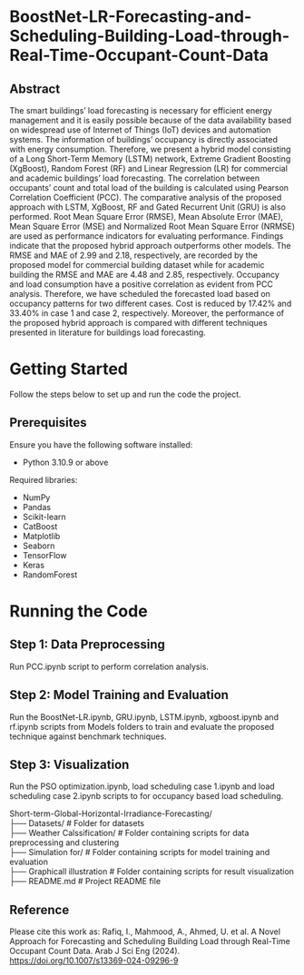# **BoostNet-LR-Forecasting-and-Scheduling-Building-Load-through-Real-Time-Occupant-Count-Data**
## Abstract
The smart buildings’ load forecasting is necessary for efficient energy management and it is easily possible because of the data availability based on widespread use of Internet of Things (IoT) devices and automation systems. The information of buildings’ occupancy is directly associated with energy consumption. Therefore, we present a hybrid model consisting of a Long Short-Term Memory (LSTM) network, Extreme Gradient Boosting (XgBoost), Random Forest (RF) and Linear Regression (LR) for commercial and academic buildings’ load forecasting. The correlation between occupants’ count and total load of the building is calculated using Pearson Correlation Coefficient (PCC). The comparative analysis of the proposed approach with LSTM, XgBoost, RF and Gated Recurrent Unit (GRU) is also performed. Root Mean Square Error (RMSE), Mean Absolute Error (MAE), Mean Square Error (MSE) and Normalized Root Mean Square Error (NRMSE) are used as performance indicators for evaluating performance. Findings indicate that the proposed hybrid approach outperforms other models. The RMSE and MAE of 2.99 and 2.18, respectively, are recorded by the proposed model for commercial building dataset while for academic building the RMSE and MAE are 4.48 and 2.85, respectively. Occupancy and load consumption have a positive correlation as evident from PCC analysis. Therefore, we have scheduled the forecasted load based on occupancy patterns for two different cases. Cost is reduced by 17.42% and 33.40% in case 1 and case 2, respectively. Moreover, the performance of the proposed hybrid approach is compared with different techniques presented in literature for buildings load forecasting.

# Getting Started
Follow the steps below to set up and run the code the project.

## Prerequisites
Ensure you have the following software installed:<br>
- Python 3.10.9 or above<br>

Required libraries: <br>
 -  NumPy<br>
 -  Pandas<br>
 -  Scikit-learn<br>
 -  CatBoost<br>
 -  Matplotlib<br>
 -  Seaborn<br>
 -  TensorFlow<br>
 -  Keras<br>
 -  RandomForest<br>

# Running the Code
## Step 1: Data Preprocessing
Run PCC.ipynb script to perform correlation analysis.<br>

## Step 2: Model Training and Evaluation

Run the BoostNet-LR.ipynb, GRU.ipynb, LSTM.ipynb, xgboost.ipynb and rf.ipynb scripts from Models folders to train and evaluate the proposed technique against benchmark techniques.

## Step 3: Visualization
Run the PSO optimization.ipynb, load scheduling case 1.ipynb and load scheduling case 2.ipynb scripts to for occupancy based load scheduling.

Short-term-Global-Horizontal-Irradiance-Forecasting/ <br>
├── Datasets/                   # Folder for datasets <br>
├── Weather Calssification/     # Folder containing scripts for data preprocessing and clustering <br>
├── Simulation for/             # Folder containing scripts for model training and evaluation <br>
├── Graphicall illustration     # Folder containing scripts for result visualization <br>
├── README.md                   # Project README file <br>
## Reference
Please cite this work as:
Rafiq, I., Mahmood, A., Ahmed, U. et al. A Novel Approach for Forecasting and Scheduling Building Load through Real-Time Occupant Count Data. Arab J Sci Eng (2024). https://doi.org/10.1007/s13369-024-09296-9

